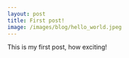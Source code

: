 ```yaml
---
layout: post
title: First post!
image: /images/blog/hello_world.jpeg
---
```


This is my first post, how exciting!
